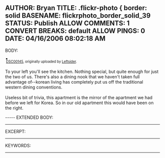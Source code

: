AUTHOR: Bryan
TITLE: .flickr-photo { border: solid
BASENAME: flickrphoto_border_solid_39
STATUS: Publish
ALLOW COMMENTS: 1
CONVERT BREAKS: __default__
ALLOW PINGS: 0
DATE: 04/16/2006 08:02:18 AM
-----
BODY:
<style type="text/css">
.flickr-photo { border: solid 2px #000000; }
.flickr-yourcomment { }
.flickr-frame { text-align: left; padding: 3px; }
.flickr-caption { font-size: 0.8em; margin-top: 0px; }
</style>

<div class="flickr-frame">
	<a href="http://www.flickr.com/photos/leftsider/123770930/" title="photo sharing"><img src="http://static.flickr.com/36/123770930_e11a7565f9.jpg" class="flickr-photo" alt="" /></a>
<br />
	<span class="flickr-caption"><a href="http://www.flickr.com/photos/leftsider/123770930/">DSC00145</a>, originally uploaded by <a href="http://www.flickr.com/people/leftsider/">Leftsider</a>.</span>
</div>
				
<p class="flickr-yourcomment">
	To your left you'll see the kitchen. Nothing special, but quite enough for just the two of us. There's also a dining nook that we haven't taken full advantage of--korean living has completely put us off the traditional western dining conventions.<br />
<br />
Useless bit of trivia, this apartment is the mirror of the apartment we had before we left for Korea. So in our old apartment this would have been on the right.
</p>
-----
EXTENDED BODY:

-----
EXCERPT:

-----
KEYWORDS:

-----


